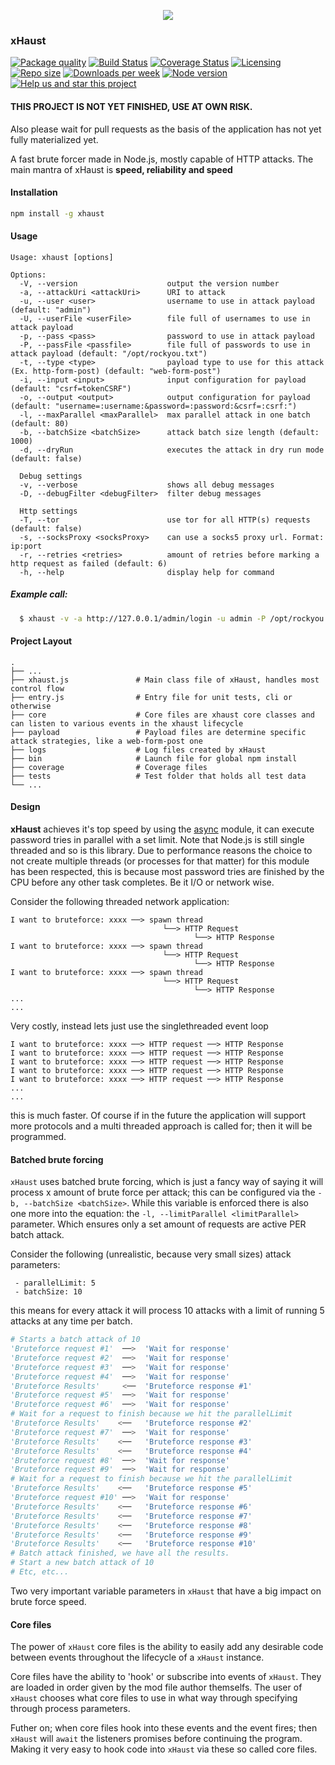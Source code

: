 <p align="center">
  <img src="https://i.imgur.com/bAaxslQ.png">
</p>

### xHaust

[![Package quality](https://packagequality.com/shield/xhaust.svg)](https://packagequality.com/#?package=xhaust)
[![Build Status](https://travis-ci.org/givemeallyourcats/xhaust.png?branch=master)](https://travis-ci.org/givemeallyourcats/xhaust)
[![Coverage Status](https://coveralls.io/repos/github/GiveMeAllYourCats/xHaust/badge.svg?branch=master)](https://coveralls.io/github/GiveMeAllYourCats/xHaust?branch=master)
[![Licensing](https://img.shields.io/github/license/givemeallyourcats/xhaust.svg)](https://raw.githubusercontent.com/givemeallyourcats/xhaust/master/LICENSE)
[![Repo size](https://img.shields.io/github/repo-size/givemeallyourcats/xhaust.svg)](https://github.com/givemeallyourcats/xhaust)
[![Downloads per week](https://img.shields.io/npm/dw/xhaust.svg)](https://www.npmjs.com/package/xhaust)
[![Node version](https://img.shields.io/node/v/xhaust.svg)](https://www.npmjs.com/package/xhaust)
[![Help us and star this project](https://img.shields.io/github/stars/givemeallyourcats/xhaust.svg?style=social)](https://github.com/givemeallyourcats/xhaust)

#### THIS PROJECT IS NOT YET FINISHED, USE AT OWN RISK.

Also please wait for pull requests as the basis of the application has not yet fully materialized yet.

A fast brute forcer made in Node.js, mostly capable of HTTP attacks. The main mantra of xHaust is **speed, reliability and speed**

#### Installation

```bash
npm install -g xhaust
```

#### Usage

```
Usage: xhaust [options]

Options:
  -V, --version                    output the version number
  -a, --attackUri <attackUri>      URI to attack
  -u, --user <user>                username to use in attack payload (default: "admin")
  -U, --userFile <userFile>        file full of usernames to use in attack payload
  -p, --pass <pass>                password to use in attack payload
  -P, --passFile <passfile>        file full of passwords to use in attack payload (default: "/opt/rockyou.txt")
  -t, --type <type>                payload type to use for this attack (Ex. http-form-post) (default: "web-form-post")
  -i, --input <input>              input configuration for payload (default: "csrf=tokenCSRF")
  -o, --output <output>            output configuration for payload (default: "username=:username:&password=:password:&csrf=:csrf:")
  -l, --maxParallel <maxParallel>  max parallel attack in one batch (default: 80)
  -b, --batchSize <batchSize>      attack batch size length (default: 1000)
  -d, --dryRun                     executes the attack in dry run mode (default: false)
  
  Debug settings                  
  -v, --verbose                    shows all debug messages
  -D, --debugFilter <debugFilter>  filter debug messages
  
  Http settings                   
  -T, --tor                        use tor for all HTTP(s) requests (default: false)
  -s, --socksProxy <socksProxy>    can use a socks5 proxy url. Format: ip:port
  -r, --retries <retries>          amount of retries before marking a http request as failed (default: 6)
  -h, --help                       display help for command                                                                                    
```

##### Example call:

```bash
  $ xhaust -v -a http://127.0.0.1/admin/login -u admin -P /opt/rockyou.txt -t http-form-post
```

#### Project Layout

    .
    ├── ...
    ├── xhaust.js               # Main class file of xHaust, handles most control flow
    ├── entry.js                # Entry file for unit tests, cli or otherwise
    ├── core                    # Core files are xhaust core classes and can listen to various events in the xhaust lifecycle
    ├── payload                 # Payload files are determine specific attack strategies, like a web-form-post one
    ├── logs                    # Log files created by xHaust
    ├── bin                     # Launch file for global npm install
    ├── coverage                # Coverage files
    ├── tests                   # Test folder that holds all test data
    └── ...

#### Design

**xHaust** achieves it's top speed by using the [async](https://caolan.github.io/async/v3/) module, it can execute password tries in parallel with a set limit. Note that Node.js is still single threaded and so is this library. Due to performance reasons the choice to not create multiple threads (or processes for that matter) for this module has been respected, this is because most password tries are finished by the CPU before any other task completes. Be it I/O or network wise.

Consider the following threaded network application:

```
I want to bruteforce: xxxx ──> spawn thread
                                  └──> HTTP Request
                                         └──> HTTP Response
I want to bruteforce: xxxx ──> spawn thread
                                  └──> HTTP Request
                                         └──> HTTP Response
I want to bruteforce: xxxx ──> spawn thread
                                  └──> HTTP Request
                                         └──> HTTP Response
...
...
```

Very costly, instead lets just use the singlethreaded event loop

```
I want to bruteforce: xxxx ──> HTTP request ──> HTTP Response
I want to bruteforce: xxxx ──> HTTP request ──> HTTP Response
I want to bruteforce: xxxx ──> HTTP request ──> HTTP Response
I want to bruteforce: xxxx ──> HTTP request ──> HTTP Response
I want to bruteforce: xxxx ──> HTTP request ──> HTTP Response
...
...
```

this is much faster. Of course if in the future the application will support more protocols and a multi threaded approach is called for; then it will be programmed.

#### Batched brute forcing

`xHaust` uses batched brute forcing, which is just a fancy way of saying it will process x amount of brute force per attack; this can be configured via the `-b, --batchSize <batchSize>`. While this variable is enforced there is also one more into the equation: the `-l, --limitParallel <limitParallel>` parameter. Which ensures only a set amount of requests are active PER batch attack.

Consider the following (unrealistic, because very small sizes) attack parameters:

```
 - parallelLimit: 5
 - batchSize: 10
```

this means for every attack it will process 10 attacks with a limit of running 5 attacks at any time per batch.

```python
# Starts a batch attack of 10
'Bruteforce request #1'  ──>  'Wait for response'
'Bruteforce request #2'  ──>  'Wait for response'
'Bruteforce request #3'  ──>  'Wait for response'
'Bruteforce request #4'  ──>  'Wait for response'
'Bruteforce Results'     <──  'Bruteforce response #1'
'Bruteforce request #5'  ──>  'Wait for response'
'Bruteforce request #6'  ──>  'Wait for response'
# Wait for a request to finish because we hit the parallelLimit
'Bruteforce Results'    <──   'Bruteforce response #2'
'Bruteforce request #7'  ──>  'Wait for response'
'Bruteforce Results'    <──   'Bruteforce response #3'
'Bruteforce Results'    <──   'Bruteforce response #4'
'Bruteforce request #8'  ──>  'Wait for response'
'Bruteforce request #9'  ──>  'Wait for response'
# Wait for a request to finish because we hit the parallelLimit
'Bruteforce Results'    <──   'Bruteforce response #5'
'Bruteforce request #10' ──>  'Wait for response'
'Bruteforce Results'    <──   'Bruteforce response #6'
'Bruteforce Results'    <──   'Bruteforce response #7'
'Bruteforce Results'    <──   'Bruteforce response #8'
'Bruteforce Results'    <──   'Bruteforce response #9'
'Bruteforce Results'    <──   'Bruteforce response #10'
# Batch attack finished, we have all the results.
# Start a new batch attack of 10
# Etc, etc...

```

Two very important variable parameters in `xHaust` that have a big impact on brute force speed.

#### Core files

The power of `xHaust` core files is the ability to easily add any desirable code between events throughout the lifecycle of a `xHaust` instance.

Core files have the ability to 'hook' or subscribe into events of `xHaust`. They are loaded in order given by the mod file author themselfs. The user of `xHaust` chooses what core files to use in what way through specifying through process parameters.

Futher on; when core files hook into these events and the event fires; then `xHaust` will `await` the listeners promises before continuing the program. Making it very easy to hook code into `xHaust` via these so called core files.
